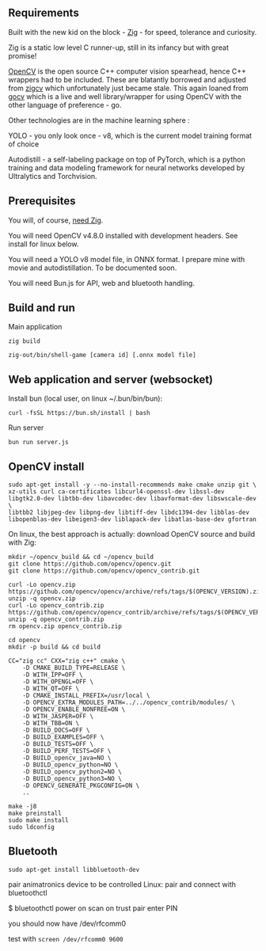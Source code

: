 ## Requirements

Built with the new kid on the block - [Zig](https://ziglang.org/) - for speed, tolerance and curiosity.

Zig is a static low level C runner-up, still in its infancy but with great promise!

[OpenCV](https://opencv.org/) is the open source C++ computer vision spearhead, hence C++ wrappers had to be included. These are
blatantly borrowed and adjusted from [zigcv](https://github.com/ryoppippi/zigcv) which unfortunately just became stale. This again
loaned from [gocv](https://gocv.io/) which is a live and well library/wrapper for using OpenCV with the other language of preference - go.

Other technologies are in the machine learning sphere :

YOLO - you only look once - v8, which is the current model training format of choice

Autodistill - a self-labeling package on top of PyTorch, which is a python training and data modeling framework for neural networks
developed by Ultralytics and Torchvision.

## Prerequisites

You will, of course, [need Zig](https://ziglang.org/learn/getting-started/).

You will need OpenCV v4.8.0 installed with development headers. See install for linux below.

You will need a YOLO v8 model file, in ONNX format. I prepare mine with movie and autodistillation.
To be documented soon.

You will need Bun.js for API, web and bluetooth handling.

## Build and run

Main application

    zig build

    zig-out/bin/shell-game [camera id] [.onnx model file]

## Web application and server (websocket)

Install bun (local user, on linux ~/.bun/bin/bun):

    curl -fsSL https://bun.sh/install | bash

Run server

    bun run server.js

## OpenCV install

    sudo apt-get install -y --no-install-recommends make cmake unzip git \
    xz-utils curl ca-certificates libcurl4-openssl-dev libssl-dev libgtk2.0-dev libtbb-dev libavcodec-dev libavformat-dev libswscale-dev \
    libtbb2 libjpeg-dev libpng-dev libtiff-dev libdc1394-dev libblas-dev libopenblas-dev libeigen3-dev liblapack-dev libatlas-base-dev gfortran

On linux, the best approach is actually: download OpenCV source and build with Zig:

```
mkdir ~/opencv_build && cd ~/opencv_build
git clone https://github.com/opencv/opencv.git
git clone https://github.com/opencv/opencv_contrib.git

curl -Lo opencv.zip https://github.com/opencv/opencv/archive/refs/tags/$(OPENCV_VERSION).zip
unzip -q opencv.zip
curl -Lo opencv_contrib.zip https://github.com/opencv/opencv_contrib/archive/refs/tags/$(OPENCV_VERSION).zip
unzip -q opencv_contrib.zip
rm opencv.zip opencv_contrib.zip

cd opencv
mkdir -p build && cd build

CC="zig cc" CXX="zig c++" cmake \
    -D CMAKE_BUILD_TYPE=RELEASE \
    -D WITH_IPP=OFF \
    -D WITH_OPENGL=OFF \
    -D WITH_QT=OFF \
    -D CMAKE_INSTALL_PREFIX=/usr/local \
    -D OPENCV_EXTRA_MODULES_PATH=../../opencv_contrib/modules/ \
    -D OPENCV_ENABLE_NONFREE=ON \
    -D WITH_JASPER=OFF \
    -D WITH_TBB=ON \
    -D BUILD_DOCS=OFF \
    -D BUILD_EXAMPLES=OFF \
    -D BUILD_TESTS=OFF \
    -D BUILD_PERF_TESTS=OFF \
    -D BUILD_opencv_java=NO \
    -D BUILD_opencv_python=NO \
    -D BUILD_opencv_python2=NO \
    -D BUILD_opencv_python3=NO \
    -D OPENCV_GENERATE_PKGCONFIG=ON \
    ..

make -j8
make preinstall
sudo make install
sudo ldconfig
```

## Bluetooth

    sudo apt-get install libbluetooth-dev

pair animatronics device to be controlled
Linux: pair and connect with bluetoothctl

  $ bluetoothctl
  power on
  scan on
  trust <macaddr>
  pair <macaddr>
    enter PIN

you should now have /dev/rfcomm0

test with `screen /dev/rfcomm0 9600`
